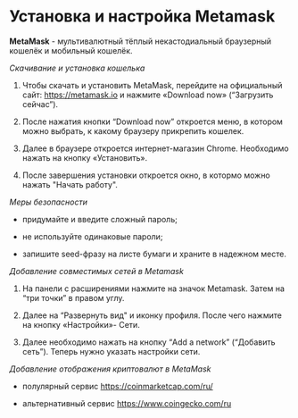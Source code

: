 # Установка и настройка Metamask

**MetaMask** - мультивалютный тёплый некастодиальный браузерный кошелёк и мобильный кошелёк.

*Скачивание и установка кошелька*

1. Чтобы скачать и установить MetaMask, перейдите на официальный сайт: https://metamask.io и нажмите «Download now» (“Загрузить сейчас”).
2.  После нажатия кнопки “Download now” откроется меню, в котором можно выбрать, к какому браузеру прикрепить кошелек.

3. Далее в браузере откроется интернет-магазин Chrome. Необходимо нажать на кнопку «Установить».

4. После завершения установки откроется окно, в котормо можно нажать "Начать работу". 

*Меры безопасности*

* придумайте и введите сложный пароль;

* не используйте одинаковые пароли;

* запишите seed-фразу на листе бумаги и храните в надежном месте. 


*Добавление совместимых сетей в Metamask*    

1. На панели с расширениями нажмите на значок Metamask. Затем на “три точки” в правом углу.

2. Далее на “Развернуть вид" и иконку профиля. После чего нажмите на кнопку «Настройки»- Сети. 

3. Далее необходимо нажать на кнопку “Add a network” (“Добавить сеть”). Теперь нужно указать настройки сети.

*Добавление отображения криптовалют в MetaMask*


* полулярный сервис https://coinmarketcap.com/ru/

* альтернативный сервис https://www.coingecko.com/ru
